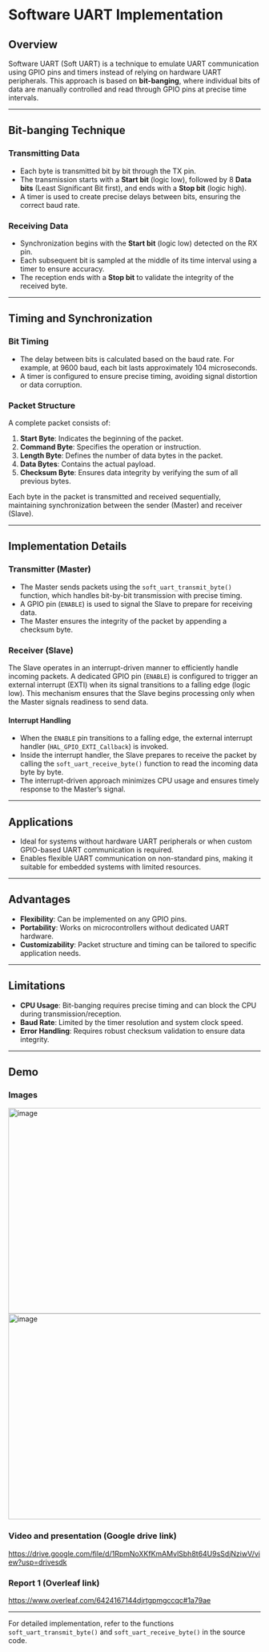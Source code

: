 # Software UART Implementation

## Overview
Software UART (Soft UART) is a technique to emulate UART communication using GPIO pins and timers instead of relying on hardware UART peripherals. This approach is based on **bit-banging**, where individual bits of data are manually controlled and read through GPIO pins at precise time intervals.

---

## Bit-banging Technique
### Transmitting Data
- Each byte is transmitted bit by bit through the TX pin.
- The transmission starts with a **Start bit** (logic low), followed by 8 **Data bits** (Least Significant Bit first), and ends with a **Stop bit** (logic high).
- A timer is used to create precise delays between bits, ensuring the correct baud rate.

### Receiving Data
- Synchronization begins with the **Start bit** (logic low) detected on the RX pin.
- Each subsequent bit is sampled at the middle of its time interval using a timer to ensure accuracy.
- The reception ends with a **Stop bit** to validate the integrity of the received byte.

---

## Timing and Synchronization
### Bit Timing
- The delay between bits is calculated based on the baud rate. For example, at 9600 baud, each bit lasts approximately 104 microseconds.
- A timer is configured to ensure precise timing, avoiding signal distortion or data corruption.

### Packet Structure
A complete packet consists of:
1. **Start Byte**: Indicates the beginning of the packet.
2. **Command Byte**: Specifies the operation or instruction.
3. **Length Byte**: Defines the number of data bytes in the packet.
4. **Data Bytes**: Contains the actual payload.
5. **Checksum Byte**: Ensures data integrity by verifying the sum of all previous bytes.

Each byte in the packet is transmitted and received sequentially, maintaining synchronization between the sender (Master) and receiver (Slave).

---

## Implementation Details
### Transmitter (Master)
- The Master sends packets using the `soft_uart_transmit_byte()` function, which handles bit-by-bit transmission with precise timing.
- A GPIO pin (`ENABLE`) is used to signal the Slave to prepare for receiving data.
- The Master ensures the integrity of the packet by appending a checksum byte.

### Receiver (Slave)

The Slave operates in an interrupt-driven manner to efficiently handle incoming packets. A dedicated GPIO pin (`ENABLE`) is configured to trigger an external interrupt (EXTI) when its signal transitions to a falling edge (logic low). This mechanism ensures that the Slave begins processing only when the Master signals readiness to send data.

#### Interrupt Handling
- When the `ENABLE` pin transitions to a falling edge, the external interrupt handler (`HAL_GPIO_EXTI_Callback`) is invoked.
- Inside the interrupt handler, the Slave prepares to receive the packet by calling the `soft_uart_receive_byte()` function to read the incoming data byte by byte.
- The interrupt-driven approach minimizes CPU usage and ensures timely response to the Master’s signal.
---

## Applications
- Ideal for systems without hardware UART peripherals or when custom GPIO-based UART communication is required.
- Enables flexible UART communication on non-standard pins, making it suitable for embedded systems with limited resources.

---

## Advantages
- **Flexibility**: Can be implemented on any GPIO pins.
- **Portability**: Works on microcontrollers without dedicated UART hardware.
- **Customizability**: Packet structure and timing can be tailored to specific application needs.

---

## Limitations
- **CPU Usage**: Bit-banging requires precise timing and can block the CPU during transmission/reception.
- **Baud Rate**: Limited by the timer resolution and system clock speed.
- **Error Handling**: Requires robust checksum validation to ensure data integrity.

---

## Demo

### Images
<img width="780" height="410" alt="image" src="https://github.com/user-attachments/assets/00590e20-44e8-4436-82bd-951157026024" />


<img width="780" height="410" alt="image" src="https://github.com/user-attachments/assets/3d26dab1-fa56-45ae-a4cd-f7da12feb171" />



### Video and presentation (Google drive link)
https://drive.google.com/file/d/1RpmNoXKfKmAMvlSbh8t64U9sSdjNziwV/view?usp=drivesdk

### Report 1 (Overleaf link)
https://www.overleaf.com/6424167144djrtgpmgccqc#1a79ae

---

For detailed implementation, refer to the functions `soft_uart_transmit_byte()` and `soft_uart_receive_byte()` in the source code.
